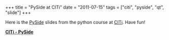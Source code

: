 +++
title = "PySide at CITi"
date = "2011-07-15"
tags = ["citi", "pyside", "qt", "slide"]
+++

Here is the [PySide](http://www.pyside.org/) slides from the python
course at [CITi](http://www.citi.org.br/). Have fun!

**[CITi - PySide](http://www.slideshare.net/dakerfp/citi-pyside "CITi - PySide")**
